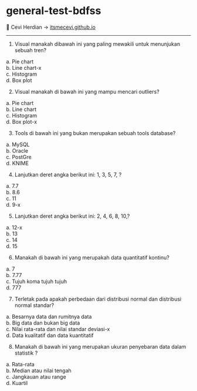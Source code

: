 # general-test-bdfss

<span>&#129311;</span> Cevi Herdian -> [itsmecevi.github.io](https://itsmecevi.github.io/) 

_____

1. Visual manakah dibawah ini yang paling mewakili untuk menunjukan sebuah tren?

a. Pie chart
<Br>
b. Line chart-x
  <Br>
c. Histogram
    <Br>
d. Box plot


2. Visual manakah di bawah ini yang mampu mencari outliers?

a. Pie chart
<Br>
b. Line chart
  <Br>
c. Histogram
    <Br>
d. Box plot-x

3. Tools di bawah ini yang bukan merupakan sebuah tools database?

a. MySQL
<Br>
b. Oracle
  <Br>
c. PostGre
    <Br>
d. KNIME


4. Lanjutkan deret angka berikut ini: 1, 3, 5, 7, ?

a. 7.7
<Br>
b. 8.6
  <Br>
c. 11
    <Br>
d. 9-x



5. Lanjutkan deret angka berikut ini:   2, 4, 6, 8, 10,?

a. 12-x
<Br>
b. 13
  <Br>
c. 14
    <Br>
d. 15



6. Manakah di bawah ini yang merupakah data quantitatif kontinu?

a. 7
<Br>
b. 7.77
  <Br>
c. Tujuh koma tujuh tujuh
    <Br>
d. 777

7. Terletak pada apakah perbedaan dari distribusi normal dan distribusi normal standar?

a. Besarnya data dan rumitnya data
<Br>
b. Big data dan bukan big data
  <Br>
c. Nilai rata-rata dan nilai standar deviasi-x
    <Br>
d. Data kualitatif dan data kuantitatif

8. Manakah di bawah ini yang merupakan ukuran penyebaran data dalam statistik ?

a. Rata-rata
 <Br>
b. Median atau nilai tengah
   <Br>
c. Jangkauan atau range
      <Br>
d. Kuartil




